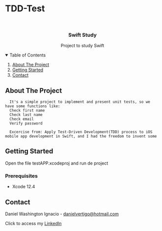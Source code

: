 # TDD-Test

<!-- PROJECT LOGO -->
<br />
<p align="center">

  <h3 align="center">Swift Study</h3>
  <p align="center">
    Project to study Swift
  </p>
</p>



<!-- TABLE OF CONTENTS -->
<details open="open">
  <summary>Table of Contents</summary>
  <ol>
    <li>
      <a href="#about-the-project">About The Project</a>
    </li>
    <li>
      <a href="#getting-started">Getting Started</a>
    </li>
    <li><a href="#contact">Contact</a></li>
  </ol>
</details>



<!-- ABOUT THE PROJECT -->
## About The Project
 
    
      It's a simple project to implement and present unit tests, so we have some functions like:
      Check first name
      Check last name
      Check email
      Verify password

      Excercise from: Apply Test-Driven Development(TDD) process to iOS mobile app development in Swift, and I had the freedom to invent some


<!-- GETTING STARTED -->
## Getting Started

Open the file testAPP.xcodeproj and run de project

### Prerequisites

* Xcode 12.4

<!-- CONTACT -->
## Contact

Daniel Washington Ignacio - danielvertigo@hotmail.com

Click to access my [LinkedIn](https://www.linkedin.com/in/daniel-washington-ignacio-ab439b164/)
